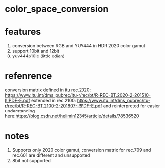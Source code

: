 # color_space_conversion

# features
1. conversion between RGB and YUV444 in HDR 2020 color gamut
2. support 10bit and 12bit
3. yuv444p10le (little edian)

# refenrence
conversion matrix defined in itu rec.2020: https://www.itu.int/dms_pubrec/itu-r/rec/bt/R-REC-BT.2020-2-201510-I!!PDF-E.pdf
extended in rec.2100: https://www.itu.int/dms_pubrec/itu-r/rec/bt/R-REC-BT.2100-2-201807-I!!PDF-E.pdf
and reinterpreted for easier understanding here:https://blog.csdn.net/helimin12345/article/details/78536520

# notes
1. Supports only 2020 color gamut, conversion matrix for rec.709 and rec.601 are different and unsupported
2. 8bit not supported
